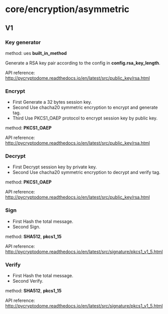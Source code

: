 # core/encryption/asymmetric

## V1

### Key generator

method: ues __built_in_method__

Generate a RSA key pair according to the config in __config.rsa_key_length__.

API reference: http://pycryptodome.readthedocs.io/en/latest/src/public_key/rsa.html

### Encrypt

- First
Generate a 32 bytes session key.
- Second
Use chacha20 symmetric encryption to encrypt and generate tag.
- Third
Use PKCS1_OAEP protocol to encrypt session key by public key.

method: __PKCS1_OAEP__

API reference: http://pycryptodome.readthedocs.io/en/latest/src/public_key/rsa.html

### Decrypt

- First
Decrypt session key by private key.
- Second
Use chacha20 symmetric encryption to decrypt and verify tag.

method: __PKCS1_OAEP__

API reference: http://pycryptodome.readthedocs.io/en/latest/src/public_key/rsa.html

### Sign

- First
Hash the total message.
- Second
Sign.

method: __SHA512__, __pkcs1_15__

API reference: http://pycryptodome.readthedocs.io/en/latest/src/signature/pkcs1_v1_5.html

### Verify

- First
Hash the total message.
- Second
Verify.

method: __SHA512__, __pkcs1_15__

API reference: http://pycryptodome.readthedocs.io/en/latest/src/signature/pkcs1_v1_5.html
